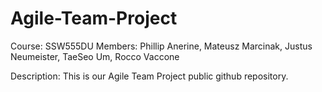 # Agile-Team-Project

Course: SSW555DU
Members: Phillip Anerine, Mateusz Marcinak, Justus Neumeister, TaeSeo Um, Rocco Vaccone

Description: This is our Agile Team Project public github repository.

